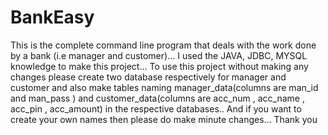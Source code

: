 # BankEasy

This is the complete command line program that deals with the work done by a bank (i.e manager and customer)...
I used the JAVA, JDBC, MYSQL knowledge to make this project...
To use this project without making any changes please create two database respectively for manager and customer and also make tables naming manager_data(columns are man_id and man_pass ) and customer_data(columns are acc_num , acc_name , acc_pin , acc_amount) in the respective databases..
And if you want to create your own names then please do make minute changes...
Thank you
